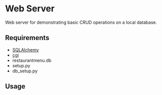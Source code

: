 # Web Server
Web server for demonstrating basic CRUD operations on a local database.

## Requirements
- [SQLAlchemy](https://www.sqlalchemy.org/)
- [cgi](https://docs.python.org/3/library/cgi.html)
- restaurantmenu.db
- setup.py
- db_setup.py

## Usage
